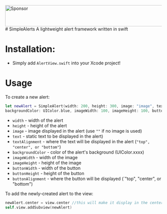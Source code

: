 <a target='_blank' rel='nofollow' href='https://app.codesponsor.io/link/3P7HvFUC2L4B4rwAb64q6ma8/lukecrum/SimpleAlerts'>
  <img alt='Sponsor' width='888' height='68' src='https://app.codesponsor.io/embed/3P7HvFUC2L4B4rwAb64q6ma8/lukecrum/SimpleAlerts.svg' />
</a>
# SimpleAlerts
A lightweight alert framework written in swift

# Installation:
- Simply add `AlertView.swift` into your Xcode project!
# Usage
To create a new alert:
```Swift
let newAlert = SimpleAlert(width: 200, height: 300, image: "image", text: "Alert!", textAlignment: "top", 
backgroundColor: UIColor.blue, imageWidth: 100, imageHeight: 100, buttonWidth: 200, buttonHeight: 50, buttonAlignment: "bottom")
```
- `width` - width of the alert
- `height` - height of the alert
- `image` - image displayed in the alert (use `""` if no image is used)
- `text` - static text to be displayed in the alert)
- `textAlignment` - where the text will be displayed in the alert (`"top", "center", or "bottom"`)
- `backgroundColor` - color of the alert's background (UIColor.xxxx)
- `imageWidth` - width of the image
- `imageHeight` - height of the image
- `buttonWidth` - width of the button
- `buttonHeight` - height of the button
- `buttonAlignment` - where the button will be displayed (`"top", "center", or "bottom")

To add the newly-created alert to the view:
```Swift
newAlert.center = view.center //this will make it display in the center of the view
self.view.addSubview(newAlert)
```
